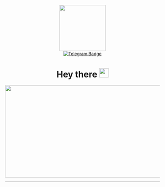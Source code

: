 <div id="header" align="center">
  <img src="https://media.giphy.com/media/v1.Y2lkPTc5MGI3NjExbXlzZTkyNWl5Y3F6dDZ5MjQ2em4yN2pnd2FpeHFsNHV4dGJhOGN2NyZlcD12MV9naWZzX3NlYXJjaCZjdD1n/2IudUHdI075HL02Pkk/giphy.gif"  width="150" />
</div>
<div id="badges" align="center">
  <a href="https://t.me/i_am_yulich"><img src="https://img.shields.io/badge/Telegram-blue?logo=telegram&logoColor=white&style=for-the-badge" alt="Telegram Badge" /></a>
</div>
<div id="count" align="center">
  <img src="https://komarev.com/ghpvc/?username=juju-kole4kina&style=flat-square&color=blue" alt=""/>
</div>
<h1 align="center">
  Hey there
  <img src="https://media.giphy.com/media/hvRJCLFzcasrR4ia7z/giphy.gif" width="30px" />
</h1>
<div align="center">
  <img src="https://media.giphy.com/media/LMcB8XospGZO8UQq87/giphy.gif?cid=790b7611myse925iycqzt6y246zn27jgwaixql4uxtba8cv7&ep=v1_gifs_search&rid=giphy.gif&ct=g" width="600" height="300">
</div>

---

